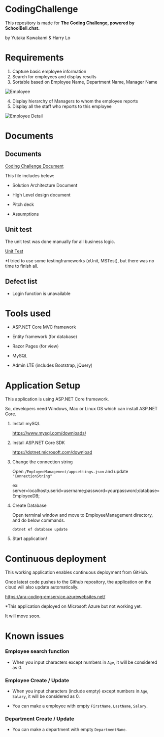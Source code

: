 # CodingChallenge

This repository is made for **The Coding Challenge, powered by SchoolBell.chat.**

by Yutaka Kawakami & Harry Lo

# Requirements

1. Capture basic employee information 
2. Search for employees and display results
3. Sortable based on Employee Name, Department Name, Manager Name

![Employee](https://user-images.githubusercontent.com/54500481/64244788-c8d7ba00-cf5d-11e9-99fb-5f4b8a7b4566.png)

4. Display hierarchy of Managers to whom the employee reports
5. Display all the staff who reports to this employee

![Employee Detail](https://user-images.githubusercontent.com/54500481/64244795-cb3a1400-cf5d-11e9-997a-675142daee6b.png)

# Documents

## Documents

[Coding Challenge Document](/2019AraCodingChallenge.pptx)

This file includes below:

+ Solution Architecture Document

+ High Level design document

+ Pitch deck

+ Assumptions


## Unit test

The unit test was done manually for all business logic.

[Unit Test](/UnitTest_forCodingChallenge.pdf)

*I tried to use some testingframeworks (xUnit, MSTest), but there was no time to finish all.

##  Defect list

- Login function is unavailable

# Tools used

- ASP.NET Core MVC framework

- Entity framework (for database)

- Razor Pages (for view)

- MySQL

- Admin LTE (includes Bootstrap, jQuery)

# Application Setup

This application is using ASP.NET Core framework.

So, developers need Windows, Mac or Linux OS which can install ASP.NET Core.

1. Install mySQL

    https://www.mysql.com/downloads/

2. Install ASP.NET Core SDK

    https://dotnet.microsoft.com/download

3. Change the connection string

    Open `/EmployeeManagement/appsettings.json` and update `"ConnectionString"`

    ex:
    server=localhost;userid=username;password=yourpassword;database=EmployeeDB;

4. Create Database

    Open terminal window and move to EmployeeManagement directory, and do below commands.

    `dotnet ef database update`

5. Start application!

# Continuous deployment

This working application enables continuous deployment from GitHub.

Once latest code pushes to the Github repository, the application on the cloud will also update automatically.

https://ara-coding-emservice.azurewebsites.net/

*This application deployed on Microsoft Azure but not working yet.

 It will move soon.

# Known issues

### Employee search function

- When you input characters except numbers in `Age`, it will be considered as 0.

### Employee Create / Update

- When you input characters (include empty) except numbers in `Age`, `Salary`, it will be considered as 0.

- You can make a employee with empty `FirstName`, `LastName`, `Salary`.

### Department Create / Update

- You can make a department with empty `DepartmentName`.
